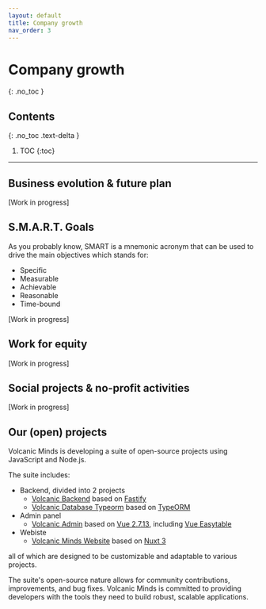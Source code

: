 ```yaml
---
layout: default
title: Company growth
nav_order: 3
---
```


# Company growth
{: .no_toc }

## Contents
{: .no_toc .text-delta }

1. TOC
{:toc}

---

## Business evolution & future plan

[Work in progress]

## S.M.A.R.T. Goals

As you probably know, SMART is a mnemonic acronym that can be used to drive the main objectives which stands for:

- Specific
- Measurable
- Achievable
- Reasonable
- Time-bound

[Work in progress]

## Work for equity

[Work in progress]

## Social projects & no-profit activities

[Work in progress]

## Our (open) projects

Volcanic Minds is developing a suite of open-source projects using JavaScript and Node.js.

The suite includes:
- Backend, divided into 2 projects
    - [Volcanic Backend](https://github.com/volcanicminds/volcanic-backend) based on [Fastify](https://www.fastify.io/)
    - [Volcanic Database Typeorm](https://github.com/volcanicminds/volcanic-database-typeorm) based on [TypeORM](https://typeorm.io/)
- Admin panel
    - [Volcanic Admin](https://github.com/volcanicminds/volcanic-admin) based on [Vue 2.7.13](https://v2.vuejs.org/), including [Vue Easytable](https://happy-coding-clans.github.io/vue-easytable/#/en/demo)
- Webiste
    - [Volcanic Minds Website](https://github.com/volcanicminds/volcanic-minds-website) based on [Nuxt 3](https://nuxt.com/)

all of which are designed to be customizable and adaptable to various projects.

The suite's open-source nature allows for community contributions, improvements, and bug fixes.
Volcanic Minds is committed to providing developers with the tools they need to build robust, scalable applications.
